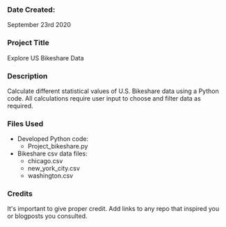 ### Date Created:
September 23rd 2020

### Project Title
Explore US Bikeshare Data

### Description
Calculate different statistical values of U.S. Bikeshare data using a Python code. All calculations require user input to choose and filter data as required.

### Files Used
* Developed Python code:
  * Project_bikeshare.py
* Bikeshare csv data files:
  * chicago.csv
  * new_york_city.csv
  * washington.csv

### Credits
It's important to give proper credit. Add links to any repo that inspired you or blogposts you consulted.
